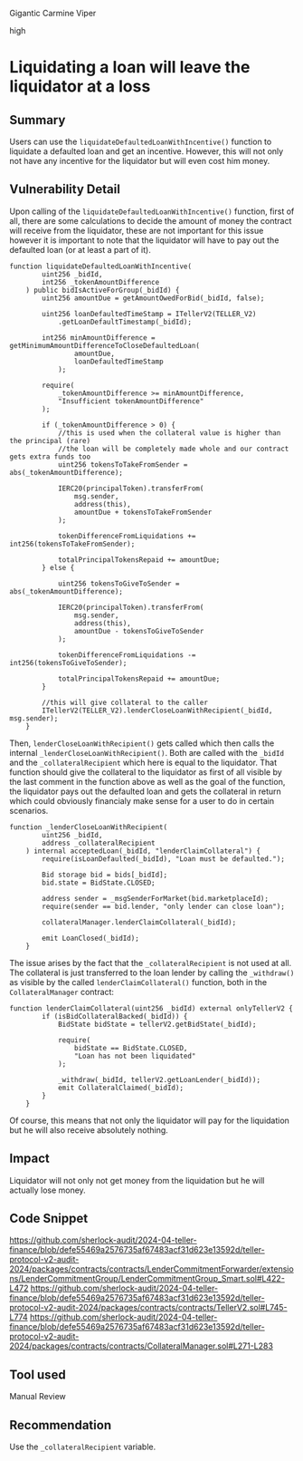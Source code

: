 Gigantic Carmine Viper

high

# Liquidating a loan will leave the liquidator at a loss

## Summary
Users can use the `liquidateDefaultedLoanWithIncentive()` function to liquidate a defaulted loan and get an incentive. However, this will not only not have any incentive for the liquidator but will even cost him money.
## Vulnerability Detail
Upon calling of the `liquidateDefaultedLoanWithIncentive()` function, first of all, there are some calculations to decide the amount of money the contract will receive from the liquidator, these are not important for this issue however it is important to note that the liquidator will have to pay out the defaulted loan (or at least a part of it). 
```solidity
function liquidateDefaultedLoanWithIncentive(
        uint256 _bidId,
        int256 _tokenAmountDifference
    ) public bidIsActiveForGroup(_bidId) {
        uint256 amountDue = getAmountOwedForBid(_bidId, false);

        uint256 loanDefaultedTimeStamp = ITellerV2(TELLER_V2)
            .getLoanDefaultTimestamp(_bidId);

        int256 minAmountDifference = getMinimumAmountDifferenceToCloseDefaultedLoan(
                amountDue,
                loanDefaultedTimeStamp
            );

        require(
            _tokenAmountDifference >= minAmountDifference, 
            "Insufficient tokenAmountDifference"
        );

        if (_tokenAmountDifference > 0) {
            //this is used when the collateral value is higher than the principal (rare)
            //the loan will be completely made whole and our contract gets extra funds too
            uint256 tokensToTakeFromSender = abs(_tokenAmountDifference);

            IERC20(principalToken).transferFrom(
                msg.sender,
                address(this),
                amountDue + tokensToTakeFromSender
            );

            tokenDifferenceFromLiquidations += int256(tokensToTakeFromSender);

            totalPrincipalTokensRepaid += amountDue;
        } else { 
           
            uint256 tokensToGiveToSender = abs(_tokenAmountDifference);

            IERC20(principalToken).transferFrom(
                msg.sender,
                address(this),
                amountDue - tokensToGiveToSender
            );

            tokenDifferenceFromLiquidations -= int256(tokensToGiveToSender);

            totalPrincipalTokensRepaid += amountDue;
        }

        //this will give collateral to the caller
        ITellerV2(TELLER_V2).lenderCloseLoanWithRecipient(_bidId, msg.sender);
    }
```
Then, `lenderCloseLoanWithRecipient()` gets called which then calls the internal `_lenderCloseLoanWithRecipient()`. Both are called with the `_bidId` and the `_collateralRecipient` which here is equal to the liquidator. That function should give the collateral to the liquidator as first of all visible by the last comment in the function above as well as the goal of the function, the liquidator pays out the defaulted loan and gets the collateral in return which could obviously financialy make sense for a user to do in certain scenarios.
```solidity
function _lenderCloseLoanWithRecipient(
        uint256 _bidId,
        address _collateralRecipient
    ) internal acceptedLoan(_bidId, "lenderClaimCollateral") {
        require(isLoanDefaulted(_bidId), "Loan must be defaulted.");

        Bid storage bid = bids[_bidId];
        bid.state = BidState.CLOSED;

        address sender = _msgSenderForMarket(bid.marketplaceId);
        require(sender == bid.lender, "only lender can close loan");

        collateralManager.lenderClaimCollateral(_bidId);

        emit LoanClosed(_bidId);
    }
```
The issue arises by the fact that the `_collateralRecipient` is not used at all. The collateral is just transferred to the loan lender by calling the `_withdraw()` as visible by the called `lenderClaimCollateral()` function, both in the `CollateralManager` contract:
```solidity
function lenderClaimCollateral(uint256 _bidId) external onlyTellerV2 {
        if (isBidCollateralBacked(_bidId)) {
            BidState bidState = tellerV2.getBidState(_bidId);

            require(
                bidState == BidState.CLOSED,
                "Loan has not been liquidated"
            );

            _withdraw(_bidId, tellerV2.getLoanLender(_bidId));
            emit CollateralClaimed(_bidId);
        }
    }
```
Of course, this means that not only the liquidator will pay for the liquidation but he will also receive absolutely nothing.
## Impact
Liquidator will not only not get money from the liquidation but he will actually lose money.
## Code Snippet
https://github.com/sherlock-audit/2024-04-teller-finance/blob/defe55469a2576735af67483acf31d623e13592d/teller-protocol-v2-audit-2024/packages/contracts/contracts/LenderCommitmentForwarder/extensions/LenderCommitmentGroup/LenderCommitmentGroup_Smart.sol#L422-L472
https://github.com/sherlock-audit/2024-04-teller-finance/blob/defe55469a2576735af67483acf31d623e13592d/teller-protocol-v2-audit-2024/packages/contracts/contracts/TellerV2.sol#L745-L774
https://github.com/sherlock-audit/2024-04-teller-finance/blob/defe55469a2576735af67483acf31d623e13592d/teller-protocol-v2-audit-2024/packages/contracts/contracts/CollateralManager.sol#L271-L283
## Tool used

Manual Review

## Recommendation
Use the `_collateralRecipient` variable.